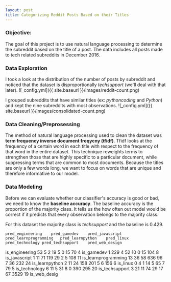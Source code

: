 ```yaml
---
layout: post
title: Categorizing Reddit Posts Based on their Titles
---
```


### Objective:
The goal of this project is to use natural language processing to determine the subreddit based on the title of a post. The data includes all posts made to tech related subreddits in December 2016.

### Data Exploration
I took a look at the distribution of the number of posts by subreddit and noticed that the dataset is disproportionally _techsupport_ (we'll deal with that later). 
![_config.yml]({{ site.baseurl }}/images/reddit-count.png)

I grouped subreddits that have similar titles (ex: _pythoncoding_ and _Python_) and kept the nine subreddits with most observations. 
![_config.yml]({{ site.baseurl }}/images/consolidated-count.png)

### Data Cleaning/Preprosessing
The method of natural language processing used to clean the dataset was **term frequency inverse document freqycny (tfidf)**. Tfidf looks at the frequency of a certain word in each title with respect to the frequency of that word in the entire dataset. This technique reweights terms to strengthen those that are highly specific to a particular document, while suppressing terms that are common to most documents. Because the titles are only a few words long, we want to focus on words that are unique and therefore informative to our model.

### Data Modeling

Before we can evaluate whether our classifier's accuracy is good or bad, we need to know the **baseline accuracy**. The baseline accuracy is the proportion of the majority class. It tells us the how often out model would be correct if it predicts that every observation belongs to the majority class. 

For this dataset the majority class is _techsupport_ and the baseline is 0.429. 

	pred_engineering	pred_gamedev	pred_javascript	pred_learnprogramming	pred_learnpython	pred_linux	pred_technology	pred_techsupport	pred_web_design
is_engineering	53	5	2	19	5	0	15	70	4
is_gamedev	1	229	4	52	10	0	15	104	8
is_javascript	1	11	71	119	29	2	5	108	11
is_learnprogramming	13	36	58	636	96	7	36	232	24
is_learnpython	2	11	24	158	201	5	6	156	6
is_linux	0	4	1	14	5	65	7	79	5
is_technology	6	11	5	31	8	0	390	295	20
is_techsupport	3	21	11	74	29	17	67	3529	19
is_web_desig
